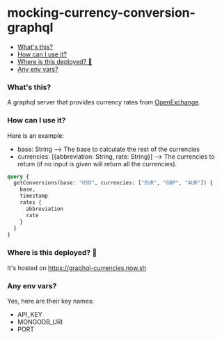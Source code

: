 # mocking-currency-conversion-graphql

<!-- TOC depthFrom:2 depthTo:6 withLinks:1 updateOnSave:0 orderedList:0 -->

- [What's this?](#whats-this)
- [How can I use it?](#how-can-i-use-it)
- [Where is this deployed? :rocket:](#where-is-this-deployed-rocket)
- [Any env vars?](#any-env-vars)

<!-- /TOC -->

### What's this?
A graphql server that provides currency rates from [OpenExchange](http://openexchangerates.org).

### How can I use it?
Here is an example:

* base: String --> The base to calculate the rest of the currencies
* currencies: [{abbreviation: String, rate: String}] --> The currencies to return (if no input is given will return all the currencies).

```GraphQL
query {
  getConversions(base: "USD", currencies: ["EUR", "GBP", "AUR"]) {
    base,
    timestamp
    rates {
      abbreviation
      rate
    }
  }
}
```

### Where is this deployed? :rocket:

It's hosted on https://graphql-currencies.now.sh

### Any env vars?
Yes, here are their key names:

- API_KEY
- MONGODB_URI
- PORT
